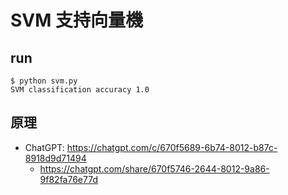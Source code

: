 # SVM 支持向量機

## run

```
$ python svm.py
SVM classification accuracy 1.0
```

## 原理

* ChatGPT: https://chatgpt.com/c/670f5689-6b74-8012-b87c-8918d9d71494
    * https://chatgpt.com/share/670f5746-2644-8012-9a86-9f82fa76e77d